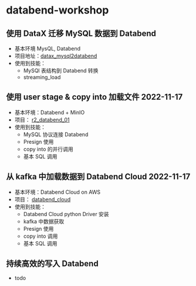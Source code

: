 # databend-workshop


## 使用 DataX 迁移 MySQL 数据到 Databend 
-  基本环境 MysQL,  Databend
- 项目地址：[datax_mysql2databend](https://github.com/wubx/databend-workshop/tree/main/addax_mysql2databend)
-  使用到技能：
   - MySQl 表结构到 Databend 转换
   - streaming_load
## 使用 user stage  & copy into 加载文件 2022-11-17
- 基本环境：Databend + MinIO
- 项目： [r2_databend_01](./load_data/r2_databend_01)
- 使用到技能：
   - MySQL 协议连接 Databend
   - Presign 使用
   - copy into 的并行调用
   - 基本 SQL 调用

## 从 kafka 中加载数据到 Databend Cloud 2022-11-17
- 基本环境：Databend Cloud on AWS
- 项目： [databend_cloud](./load_data/databend_cloud)
- 使用到技能：
  - Databend Cloud python Driver 安装
  - kafka 中数据获取
  - Presign 使用
  - copy into 调用
  - 基本 SQL 调用
  
## 持续高效的写入 Databend

- todo 